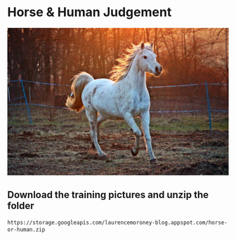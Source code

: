Horse & Human Judgement
===

![image](https://github.com/robert00091/Cheng-Yuan/blob/master/tensor%20flow/Photo_judge/horse.jpg)


Download the training pictures and unzip the folder
----
```
https://storage.googleapis.com/laurencemoroney-blog.appspot.com/horse-or-human.zip 
```
